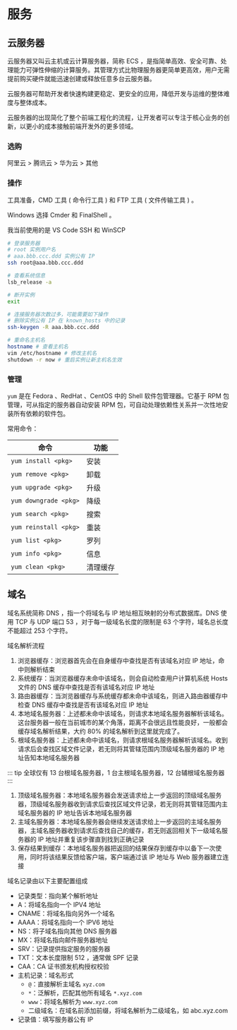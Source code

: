 # 服务

## 云服务器

云服务器又叫云主机或云计算服务器，简称 ECS ，是指简单高效、安全可靠、处理能力可弹性伸缩的计算服务。其管理方式比物理服务器更简单更高效，用户无需提前购买硬件就能迅速创建或释放任意多台云服务器。

云服务器可帮助开发者快速构建更稳定、更安全的应用，降低开发与运维的整体难度与整体成本。

云服务器的出现简化了整个前端工程化的流程，让开发者可以专注于核心业务的创新，以更小的成本接触前端开发外的更多领域。

### 选购

阿里云 > 腾讯云 > 华为云 > 其他

### 操作

工具准备，CMD 工具 ( 命令行工具 ) 和 FTP 工具 ( 文件传输工具 ) 。

Windows 选择 Cmder 和 FinalShell 。

我当前使用的是 VS Code SSH 和 WinSCP

```bash
# 登录服务器
# root 实例用户名
# aaa.bbb.ccc.ddd 实例公有 IP
ssh root@aaa.bbb.ccc.ddd

# 查看系统信息
lsb_release -a

# 断开实例
exit

# 连接服务器次数过多，可能需要如下操作
# 删除实例公有 IP 在 known_hosts 中的记录
ssh-keygen -R aaa.bbb.ccc.ddd

# 重命名主机名
hostname # 查看主机名
vim /etc/hostname # 修改主机名
shutdown -r now # 重启实例让新主机名生效
```

### 管理

`yum` 是在 Fedora 、RedHat 、CentOS 中的 Shell 软件包管理器。它基于 RPM 包管理，可从指定的服务器自动安装 RPM 包，可自动处理依赖性关系并一次性地安装所有依赖的软件包。

常用命令：

| 命令                  | 功能     |
| --------------------- | -------- |
| `yum install <pkg>`   | 安装     |
| `yum remove <pkg>`    | 卸载     |
| `yum upgrade <pkg>`   | 升级     |
| `yum downgrade <pkg>` | 降级     |
| `yum search <pkg>`    | 搜索     |
| `yum reinstall <pkg>` | 重装     |
| `yum list <pkg>`      | 罗列     |
| `yum info <pkg>`      | 信息     |
| `yum clean <pkg>`     | 清理缓存 |

## 域名

域名系统简称 DNS ，指一个将域名与 IP 地址相互映射的分布式数据库。DNS 使用 TCP 与 UDP 端口 53 ，对于每一级域名长度的限制是 63 个字符，域名总长度不能超过 253 个字符。

域名解析流程

1. 浏览器缓存：浏览器首先会在自身缓存中查找是否有该域名对应 IP 地址，命中则解析结束
1. 系统缓存：当浏览器缓存未命中该域名，则会自动检查用户计算机系统 Hosts 文件的 DNS 缓存中查找是否有该域名对应 IP 地址
1. 路由器缓存：当浏览器缓存与系统缓存都未命中该域名，则进入路由器缓存中检查 DNS 缓存中查找是否有该域名对应 IP 地址
1. 本地域名服务器：上述都未命中该域名，则请求本地域名服务器解析该域名。这台服务器一般在当前城市的某个角落，距离不会很远且性能良好，一般都会缓存域名解析结果，大约 80% 的域名解析到这里就完成了。
1. 根域名服务器：上述都未命中该域名，则请求根域名服务器解析该域名。收到请求后会查找区域文件记录，若无则将其管辖范围内顶级域名服务器的 IP 地址告知本地域名服务器

::: tip
全球仅有 13 台根域名服务器，1 台主根域名服务器，12 台辅根域名服务器
:::

1. 顶级域名服务器：本地域名服务器会发送请求给上一步返回的顶级域名服务器，顶级域名服务器收到请求后查找区域文件记录，若无则将其管辖范围内主域名服务器的 IP 地址告诉本地域名服务器
1. 主域名服务器：本地域名服务器会继续发送请求给上一步返回的主域名服务器，主域名服务器收到请求后查找自己的缓存，若无则返回相关下一级域名服务器的 IP 地址并重复该步骤直到找到正确记录
1. 保存结果到缓存：本地域名服务器把返回的结果保存到缓存中以备下一次使用，同时将该结果反馈给客户端，客户端通过该 IP 地址与 Web 服务器建立连接

域名记录由以下主要配置组成

- 记录类型：指向某个解析地址
- A：将域名指向一个 IPV4 地址
- CNAME：将域名指向另外一个域名
- AAAA：将域名指向一个 IPV6 地址
- NS：将子域名指向其他 DNS 服务器
- MX：将域名指向邮件服务器地址
- SRV：记录提供指定服务的服务器
- TXT：文本长度限制 512 ，通常做 SPF 记录
- CAA：CA 证书颁发机构授权校验
- 主机记录：域名形式
  - `@`：直接解析主域名 `xyz.com`
  - `*`：泛解析，匹配其他所有域名 `*.xyz.com`
  - `www`：将域名解析为 `www.xyz.com`
  - 二级域名：在域名前添加前缀，将域名解析为二级域名，如 abc.xyz.com
- 记录值：填写服务器公有 IP
